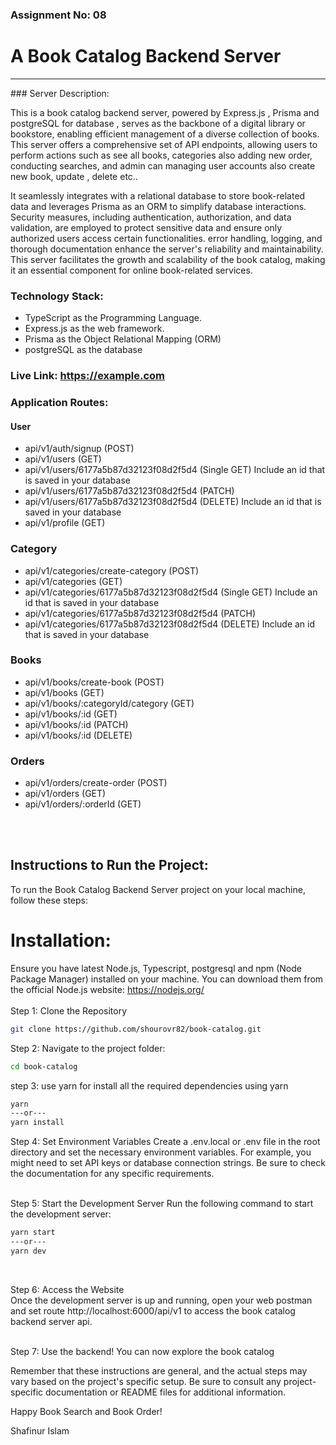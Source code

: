 ### Assignment No: 08

# A Book Catalog Backend Server

<hr>
### Server Description:

This is a book catalog backend server, powered by Express.js , Prisma and postgreSQL for database , serves as the backbone of a digital library or bookstore, enabling efficient management of a diverse collection of books. This server offers a comprehensive set of API endpoints, allowing users to perform actions such as see all books, categories also adding new order, conducting searches, and admin can managing user accounts also create new book, update , delete etc..

It seamlessly integrates with a relational database to store book-related data and leverages Prisma as an ORM to simplify database interactions. Security measures, including authentication, authorization, and data validation, are employed to protect sensitive data and ensure only authorized users access certain functionalities. error handling, logging, and thorough documentation enhance the server's reliability and maintainability. This server facilitates the growth and scalability of the book catalog, making it an essential component for online book-related services.

### Technology Stack:

- TypeScript as the Programming Language.
- Express.js as the web framework.
- Prisma as the Object Relational Mapping (ORM)
- postgreSQL as the database

### Live Link: https://example.com

### Application Routes:

#### User

- api/v1/auth/signup (POST)
- api/v1/users (GET)
- api/v1/users/6177a5b87d32123f08d2f5d4 (Single GET) Include an id that is saved in your database
- api/v1/users/6177a5b87d32123f08d2f5d4 (PATCH)
- api/v1/users/6177a5b87d32123f08d2f5d4 (DELETE) Include an id that is saved in your database
- api/v1/profile (GET)

### Category

- api/v1/categories/create-category (POST)
- api/v1/categories (GET)
- api/v1/categories/6177a5b87d32123f08d2f5d4 (Single GET) Include an id that is saved in your database
- api/v1/categories/6177a5b87d32123f08d2f5d4 (PATCH)
- api/v1/categories/6177a5b87d32123f08d2f5d4 (DELETE) Include an id that is saved in your database

### Books

- api/v1/books/create-book (POST)
- api/v1/books (GET)
- api/v1/books/:categoryId/category (GET)
- api/v1/books/:id (GET)
- api/v1/books/:id (PATCH)
- api/v1/books/:id (DELETE)

### Orders

- api/v1/orders/create-order (POST)
- api/v1/orders (GET)
- api/v1/orders/:orderId (GET)

<br/>
<br/>

## Instructions to Run the Project:

To run the Book Catalog Backend Server project on your local machine, follow these steps:

# Installation:

Ensure you have latest Node.js, Typescript, postgresql and npm (Node Package Manager) installed on your machine. You can download them from the official Node.js website: https://nodejs.org/  
<br/>
Step 1: Clone the Repository

```bash
git clone https://github.com/shourovr82/book-catalog.git
```

Step 2: Navigate to the project folder:

```bash
cd book-catalog
```

step 3: use yarn for install all the required dependencies using yarn

```bash
yarn
---or---
yarn install
```

Step 4: Set Environment Variables
Create a .env.local or .env file in the root directory and set the necessary environment variables. For example, you might need to set API keys or database connection strings. Be sure to check the documentation for any specific requirements.

<br/>
Step 5: Start the Development Server
Run the following command to start the development server:

```bash
yarn start
---or---
yarn dev
```

<br/>

Step 6: Access the Website <br/>
Once the development server is up and running, open your web postman and set route http://localhost:6000/api/v1 to access the book catalog backend server api.

<br/>
Step 7: Use the backend!
You can now explore the book catalog

Remember that these instructions are general, and the actual steps may vary based on the project's specific setup. Be sure to consult any project-specific documentation or README files for additional information.

Happy Book Search and Book Order!

Shafinur Islam
